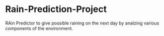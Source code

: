 # Rain-Prediction-Project
RAin Predictor to give possible raining on the next day by analzing various components of the environment.
